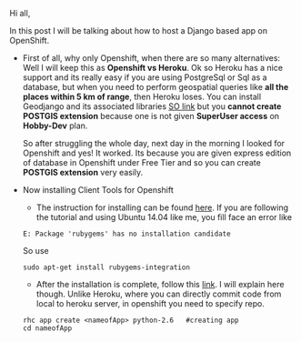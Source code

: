 Hi all,

In this post I will be talking about how to host a Django based app on OpenShift.

* First of all, why only Openshift, when there are so many alternatives:
  Well I will keep this as **Openshift vs Heroku**. Ok so Heroku has a 
  nice support and its really easy if you are using PostgreSql or Sql 
  as a database, but when you need to perform geospatial queries like
  **all the places within 5 km of range**, then Heroku loses. You can
  install Geodjango and its associated libraries [SO link](http://stackoverflow.com/questions/28350422/installing-geodjango-on-heroku/28353574) but you **cannot create POSTGIS extension**
  because one is not given **SuperUser access** on **Hobby-Dev** plan.

  So after struggling the whole day, next day in the morning I looked for
  Openshift and yes! It worked. Its because you are given express edition
  of database in Openshift under Free Tier and so you can create **POSTGIS
  extension** very easily.

* Now installing Client Tools for Openshift

	* The instruction for installing can be found [here](https://developers.openshift.com/en/getting-started-debian-ubuntu.html#client-tools). If you are following the tutorial
	and using Ubuntu 14.04 like me, you fill face an error like
	```shell
	E: Package 'rubygems' has no installation candidate
	```
	So use
	```shell
	sudo apt-get install rubygems-integration
	```
	* After the installation is complete, follow this [link](http://appsembler.com/blog/django-deployment-using-openshift/). I will explain here though. Unlike Heroku, where you can
	directly commit code from local to heroku server, in openshift you need 
	to specify repo.

	```shell
	rhc app create <nameofApp> python-2.6 	#creating app
	cd nameofApp
	```
	

